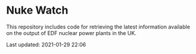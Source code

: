 # Nuke Watch

This repository includes code for retrieving the latest information available on the output of EDF nuclear power plants in the UK.

Last updated: 2021-01-29 22:06